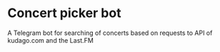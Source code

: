 # Concert picker bot

A Telegram bot for searching of concerts based on requests to API of kudago.сom and the Last.FM
